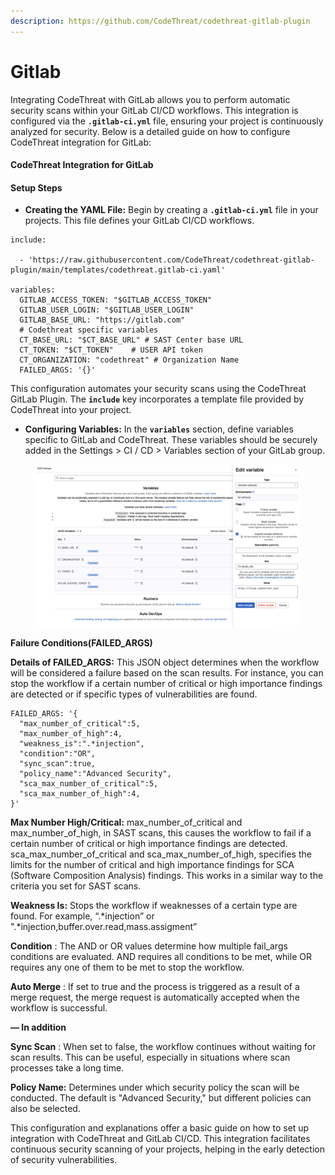 ```yaml
---
description: https://github.com/CodeThreat/codethreat-gitlab-plugin
---
```


# Gitlab

Integrating CodeThreat with GitLab allows you to perform automatic security scans within your GitLab CI/CD workflows. This integration is configured via the **`.gitlab-ci.yml`** file, ensuring your project is continuously analyzed for security. Below is a detailed guide on how to configure CodeThreat integration for GitLab:

#### **CodeThreat Integration for GitLab**

#### **Setup Steps**

* **Creating the YAML File:** Begin by creating a **`.gitlab-ci.yml`** file in your projects. This file defines your GitLab CI/CD workflows.

```
include:

  - 'https://raw.githubusercontent.com/CodeThreat/codethreat-gitlab-plugin/main/templates/codethreat.gitlab-ci.yaml'

variables:
  GITLAB_ACCESS_TOKEN: "$GITLAB_ACCESS_TOKEN"
  GITLAB_USER_LOGIN: "$GITLAB_USER_LOGIN"
  GITLAB_BASE_URL: "https://gitlab.com"
  # Codethreat specific variables
  CT_BASE_URL: "$CT_BASE_URL" # SAST Center base URL  
  CT_TOKEN: "$CT_TOKEN"    # USER API token
  CT_ORGANIZATION: "codethreat" # Organization Name
  FAILED_ARGS: '{}'

```

This configuration automates your security scans using the CodeThreat GitLab Plugin. The **`include`** key incorporates a template file provided by CodeThreat into your project.

* **Configuring Variables:** In the **`variables`** section, define variables specific to GitLab and CodeThreat. These variables should be securely added in the Settings > CI / CD > Variables section of your GitLab group.

<figure><img src="../../.gitbook/assets/image (4).png" alt=""><figcaption></figcaption></figure>

**Failure Conditions(FAILED\_ARGS)**

**Details of FAILED\_ARGS:** This JSON object determines when the workflow will be considered a failure based on the scan results. For instance, you can stop the workflow if a certain number of critical or high importance findings are detected or if specific types of vulnerabilities are found.

```
FAILED_ARGS: '{
  "max_number_of_critical":5,
  "max_number_of_high":4,
  "weakness_is":".*injection",
  "condition":"OR",
  "sync_scan":true,
  "policy_name":"Advanced Security",
  "sca_max_number_of_critical":5,
  "sca_max_number_of_high":4,
}'
```

**Max Number High/Critical:** max\_number\_of\_critical and max\_number\_of\_high, in SAST scans, this causes the workflow to fail if a certain number of critical or high importance findings are detected. sca\_max\_number\_of\_critical and sca\_max\_number\_of\_high, specifies the limits for the number of critical and high importance findings for SCA (Software Composition Analysis) findings. This works in a similar way to the criteria you set for SAST scans.

**Weakness Is:** Stops the workflow if weaknesses of a certain type are found. For example, “.\*injection” or ".\*injection,buffer.over.read,mass.assigment”

**Condition** : The AND or OR values determine how multiple fail\_args conditions are evaluated. AND requires all conditions to be met, while OR requires any one of them to be met to stop the workflow.

**Auto Merge** : If set to true and the process is triggered as a result of a merge request, the merge request is automatically accepted when the workflow is successful.

**— In addition**

**Sync Scan** : When set to false, the workflow continues without waiting for scan results. This can be useful, especially in situations where scan processes take a long time.

**Policy Name:** Determines under which security policy the scan will be conducted. The default is "Advanced Security," but different policies can also be selected.

This configuration and explanations offer a basic guide on how to set up integration with CodeThreat and GitLab CI/CD. This integration facilitates continuous security scanning of your projects, helping in the early detection of security vulnerabilities.
